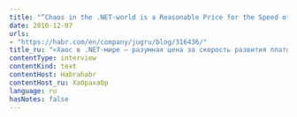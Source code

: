 ```yaml
---
title: "“Chaos in the .NET-world is a Reasonable Price for the Speed of Platform development”: An Interview with Andrey Akinshin (JetBrains)"
date: 2016-12-07
urls:
- "https://habr.com/en/company/jugru/blog/316436/"
title_ru: "«Хаос в .NET-мире — разумная цена за скорость развития платформы»: интервью с Андреем Акиньшиным (JetBrains)"
contentType: interview
contentKind: text
contentHost: Habrahabr
contentHost_ru: Хабрахабр
language: ru
hasNotes: false
---
```

